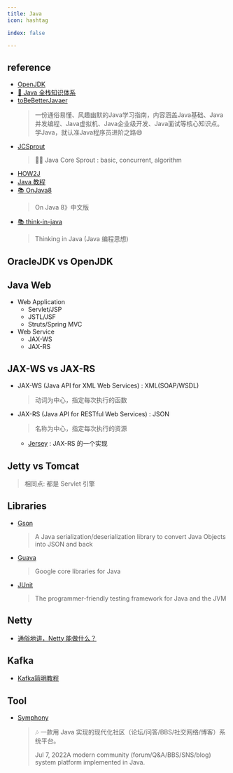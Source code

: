 ```yaml
---
title: Java
icon: hashtag

index: false

---
```


<!-- more -->

## reference

- [OpenJDK](https://github.com/openjdk)
- [💯 Java 全栈知识体系](https://pdai.tech)
- [toBeBetterJavaer](https://github.com/itwanger/toBeBetterJavaer)
    > 一份通俗易懂、风趣幽默的Java学习指南，内容涵盖Java基础、Java并发编程、Java虚拟机、Java企业级开发、Java面试等核心知识点。学Java，就认准Java程序员进阶之路😄
- [JCSprout](https://github.com/crossoverJie/JCSprout)
    > 👨‍🎓 Java Core Sprout : basic, concurrent, algorithm
- [HOW2J](https://how2j.cn/)
- [Java 教程](https://www.liaoxuefeng.com/wiki/1252599548343744)
- [📚 OnJava8](https://github.com/LingCoder/OnJava8)
    > On Java 8》中文版
- [📚 think-in-java](https://github.com/quanke/think-in-java)
    > Thinking in Java (Java 编程思想)

## OracleJDK vs OpenJDK

## Java Web

- Web Application
    * Servlet/JSP
    * JSTL/JSF
    * Struts/Spring MVC
- Web Service
    * JAX-WS
    * JAX-RS

## JAX-WS vs JAX-RS

* JAX-WS (Java API for XML Web Services) : XML(SOAP/WSDL)
    > 动词为中心，指定每次执行的函数
- JAX-RS (Java API for RESTful Web Services) : JSON
    > 名称为中心，指定每次执行的资源
    * [Jersey](https://github.com/eclipse-ee4j/jersey) : JAX-RS 的一个实现

## Jetty vs Tomcat
> 相同点: 都是 Servlet 引擎

## Libraries

- [Gson](https://github.com/google/gson) 
    > A Java serialization/deserialization library to convert Java Objects into JSON and back
- [Guava](https://github.com/google/guava)
    > Google core libraries for Java
- [JUnit](https://github.com/junit-team/junit5)
    > The programmer-friendly testing framework for Java and the JVM

## Netty

- [通俗地讲，Netty 能做什么？](https://www.zhihu.com/question/24322387)

## Kafka

- [Kafka简明教程](https://zhuanlan.zhihu.com/p/37405836)

## Tool

- [Symphony](https://github.com/88250/symphony)
    > 🎶 一款用 Java 实现的现代化社区（论坛/问答/BBS/社交网络/博客）系统平台。
    >
    > Jul 7, 2022A modern community (forum/Q&A/BBS/SNS/blog) system platform implemented in Java.
